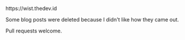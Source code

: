 <p>https://wist.thedev.id</p>
<p>Some blog posts were deleted because I didn't like how they came out.</p>
<p>Pull requests welcome.</p>
